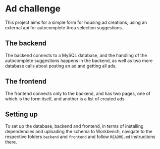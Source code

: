# Ad challenge

This project aims for a simple form for housing ad creations, using an external api for autocomplete Area selection suggestions.

## The backend

The backend connects to a MySQL database, and the handling of the autocomplete suggestions happens in the backend, as well as two more database calls
about posting an ad and getting all ads.

## The frontend

The frontend connects only to the backend, and has two pages, one of which is the form itself, and another is a list of created ads.


## Setting up

To set up the database, backend and frontend, in terms of installing dependencies and uploading the schema to Workbench, navigate to the respective
folders `backend` and `frontend` and follow `README.md` instructions there.
